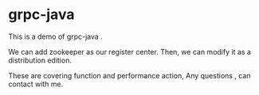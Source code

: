 # grpc-java
This is a demo of grpc-java .

We can add zookeeper as our register center.
Then, we can modify it as a distribution edition.

These are covering function and performance action, Any questions , can contact with me.
